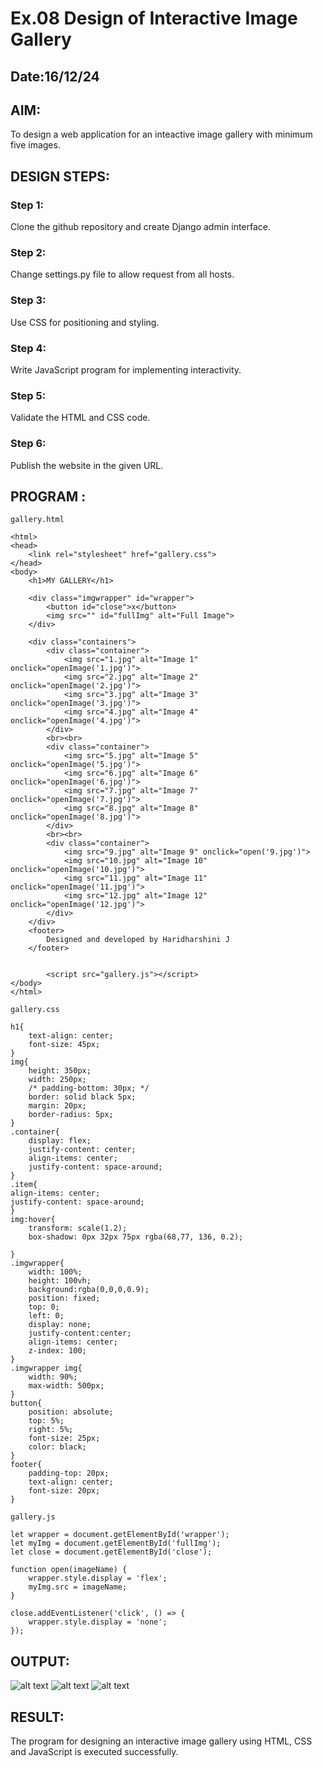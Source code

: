 # Ex.08 Design of Interactive Image Gallery
## Date:16/12/24

## AIM:
To design a web application for an inteactive image gallery with minimum five images.

## DESIGN STEPS:

### Step 1:
Clone the github repository and create Django admin interface.

### Step 2:
Change settings.py file to allow request from all hosts.

### Step 3:
Use CSS for positioning and styling.

### Step 4:
Write JavaScript program for implementing interactivity.

### Step 5:
Validate the HTML and CSS code.

### Step 6:
Publish the website in the given URL.

## PROGRAM :
```
gallery.html

<html>
<head>
    <link rel="stylesheet" href="gallery.css">
</head>
<body>
    <h1>MY GALLERY</h1>
    
    <div class="imgwrapper" id="wrapper">
        <button id="close">x</button>
        <img src="" id="fullImg" alt="Full Image">
    </div>
    
    <div class="containers">
        <div class="container">
            <img src="1.jpg" alt="Image 1" onclick="openImage('1.jpg')">
            <img src="2.jpg" alt="Image 2" onclick="openImage('2.jpg')">
            <img src="3.jpg" alt="Image 3" onclick="openImage('3.jpg')">
            <img src="4.jpg" alt="Image 4" onclick="openImage('4.jpg')">
        </div>
        <br><br>
        <div class="container">
            <img src="5.jpg" alt="Image 5" onclick="openImage('5.jpg')">
            <img src="6.jpg" alt="Image 6" onclick="openImage('6.jpg')">
            <img src="7.jpg" alt="Image 7" onclick="openImage('7.jpg')">
            <img src="8.jpg" alt="Image 8" onclick="openImage('8.jpg')">
        </div>
        <br><br>
        <div class="container">
            <img src="9.jpg" alt="Image 9" onclick="open('9.jpg')">
            <img src="10.jpg" alt="Image 10" onclick="openImage('10.jpg')">
            <img src="11.jpg" alt="Image 11" onclick="openImage('11.jpg')">
            <img src="12.jpg" alt="Image 12" onclick="openImage('12.jpg')">
        </div>
    </div>
    <footer>
        Designed and developed by Haridharshini J
    </footer>

    
        <script src="gallery.js"></script>
</body>
</html>

gallery.css

h1{
    text-align: center;
    font-size: 45px;
}
img{
    height: 350px;
    width: 250px;
    /* padding-bottom: 30px; */
    border: solid black 5px;
    margin: 20px;
    border-radius: 5px;
}
.container{
    display: flex;
    justify-content: center;
    align-items: center;
    justify-content: space-around;
}
.item{
align-items: center;
justify-content: space-around;
}
img:hover{
    transform: scale(1.2);
    box-shadow: 0px 32px 75px rgba(68,77, 136, 0.2);

}
.imgwrapper{
    width: 100%;
    height: 100vh;
    background:rgba(0,0,0,0.9);
    position: fixed;
    top: 0;
    left: 0;
    display: none;
    justify-content:center;
    align-items: center;
    z-index: 100;
}
.imgwrapper img{
    width: 90%;
    max-width: 500px;
}
button{
    position: absolute;
    top: 5%;
    right: 5%;
    font-size: 25px;
    color: black;
}
footer{
    padding-top: 20px;
    text-align: center;
    font-size: 20px;
}

gallery.js

let wrapper = document.getElementById('wrapper');
let myImg = document.getElementById('fullImg');
let close = document.getElementById('close');

function open(imageName) {
    wrapper.style.display = 'flex';
    myImg.src = imageName;
}

close.addEventListener('click', () => {
    wrapper.style.display = 'none';
});

```


## OUTPUT:
![alt text](<Screenshot (84)-1.png>)
![alt text](<Screenshot (82).png>)
![alt text](<Screenshot (83).png>)
## RESULT:
The program for designing an interactive image gallery using HTML, CSS and JavaScript is executed successfully.
